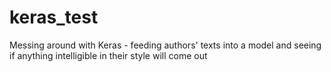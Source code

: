 # keras_test

Messing around with Keras - feeding authors' texts into a model and seeing if anything intelligible in their style will come out
